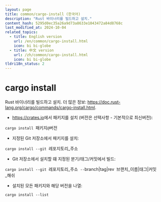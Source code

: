 ```yaml
---
layout: page
title: common/cargo-install (한국어)
description: "Rust 바이너리를 빌드하고 설치."
content_hash: 5295d0ec35a26a9d73a8633e1043472a84d8768c
last_modified_at: 2024-10-04
related_topics:
  - title: English version
    url: /en/common/cargo-install.html
    icon: bi bi-globe
  - title: 中文 version
    url: /zh/common/cargo-install.html
    icon: bi bi-globe
tldri18n_status: 2
---
```

# cargo install

Rust 바이너리를 빌드하고 설치.
더 많은 정보: <https://doc.rust-lang.org/cargo/commands/cargo-install.html>.

- <https://crates.io>에서 패키지를 설치 (버전은 선택사항 - 기본적으로 최신버전):

`cargo install `<span class="tldr-var badge badge-pill bg-dark-lm bg-white-dm text-white-lm text-dark-dm font-weight-bold">패키지</span>`@`<span class="tldr-var badge badge-pill bg-dark-lm bg-white-dm text-white-lm text-dark-dm font-weight-bold">버전</span>

- 지정된 Git 저장소에서 패키지를 설치:

`cargo install --git `<span class="tldr-var badge badge-pill bg-dark-lm bg-white-dm text-white-lm text-dark-dm font-weight-bold">레포지토리_주소</span>

- Git 저장소에서 설치할 떄 지정된 분기/태그/커밋에서 빌드:

`cargo install --git `<span class="tldr-var badge badge-pill bg-dark-lm bg-white-dm text-white-lm text-dark-dm font-weight-bold">레포지토리_주소</span>` --`<span class="tldr-var badge badge-pill bg-dark-lm bg-white-dm text-white-lm text-dark-dm font-weight-bold">branch|tag|rev</span>` `<span class="tldr-var badge badge-pill bg-dark-lm bg-white-dm text-white-lm text-dark-dm font-weight-bold">브랜치_이름|태그|커밋_해쉬</span>

- 설치된 모든 패키지와 해당 버전을 나열:

`cargo install --list`
